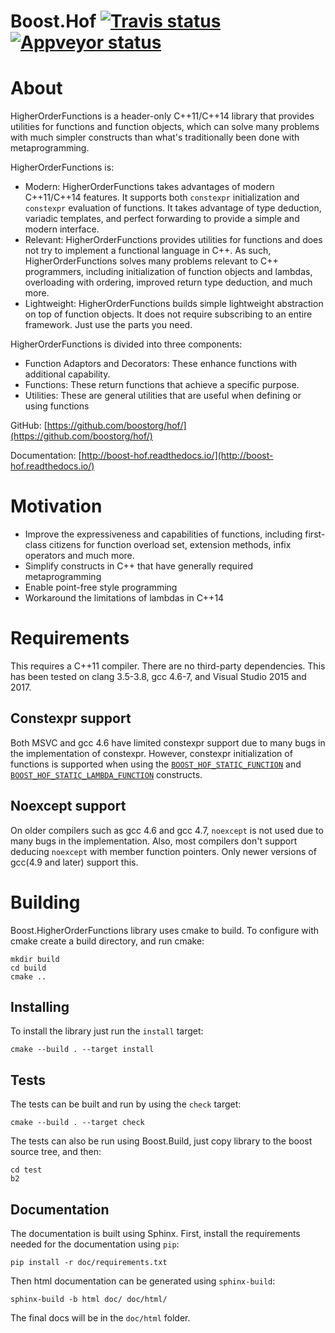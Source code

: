 # Boost.Hof <a target="_blank" href="https://travis-ci.org/boostorg/hof">![Travis status][badge.Travis]</a> <a target="_blank" href="https://ci.appveyor.com/project/pfultz2/hof">![Appveyor status][badge.Appveyor]</a>

About
=====

HigherOrderFunctions is a header-only C++11/C++14 library that provides utilities for functions and function objects, which can solve many problems with much simpler constructs than what's traditionally been done with metaprogramming.

HigherOrderFunctions is:

- Modern: HigherOrderFunctions takes advantages of modern C++11/C++14 features. It supports both `constexpr` initialization and `constexpr` evaluation of functions. It takes advantage of type deduction, variadic templates, and perfect forwarding to provide a simple and modern interface. 
- Relevant: HigherOrderFunctions provides utilities for functions and does not try to implement a functional language in C++. As such, HigherOrderFunctions solves many problems relevant to C++ programmers, including initialization of function objects and lambdas, overloading with ordering, improved return type deduction, and much more.
- Lightweight: HigherOrderFunctions builds simple lightweight abstraction on top of function objects. It does not require subscribing to an entire framework. Just use the parts you need.

HigherOrderFunctions is divided into three components:

* Function Adaptors and Decorators: These enhance functions with additional capability.
* Functions: These return functions that achieve a specific purpose.
* Utilities: These are general utilities that are useful when defining or using functions

GitHub: [https://github.com/boostorg/hof/](https://github.com/boostorg/hof/)

Documentation: [http://boost-hof.readthedocs.io/](http://boost-hof.readthedocs.io/)

Motivation
==========

- Improve the expressiveness and capabilities of functions, including first-class citizens for function overload set, extension methods, infix operators and much more.
- Simplify constructs in C++ that have generally required metaprogramming
- Enable point-free style programming
- Workaround the limitations of lambdas in C++14

Requirements
============

This requires a C++11 compiler. There are no third-party dependencies. This has been tested on clang 3.5-3.8, gcc 4.6-7, and Visual Studio 2015 and 2017.

Constexpr support
----------------

Both MSVC and gcc 4.6 have limited constexpr support due to many bugs in the implementation of constexpr. However, constexpr initialization of functions is supported when using the [`BOOST_HOF_STATIC_FUNCTION`](BOOST_HOF_STATIC_FUNCTION) and [`BOOST_HOF_STATIC_LAMBDA_FUNCTION`](BOOST_HOF_STATIC_LAMBDA_FUNCTION) constructs.

Noexcept support
----------------

On older compilers such as gcc 4.6 and gcc 4.7, `noexcept` is not used due to many bugs in the implementation. Also, most compilers don't support deducing `noexcept` with member function pointers. Only newer versions of gcc(4.9 and later) support this.

Building
========

Boost.HigherOrderFunctions library uses cmake to build. To configure with cmake create a build directory, and run cmake:

    mkdir build
    cd build
    cmake ..

Installing
----------

To install the library just run the `install` target:

    cmake --build . --target install

Tests
-----

The tests can be built and run by using the `check` target:

    cmake --build . --target check

The tests can also be run using Boost.Build, just copy library to the boost source tree, and then:

    cd test
    b2

Documentation
-------------

The documentation is built using Sphinx. First, install the requirements needed for the documentation using `pip`:

    pip install -r doc/requirements.txt

Then html documentation can be generated using `sphinx-build`:

    sphinx-build -b html doc/ doc/html/

The final docs will be in the `doc/html` folder.

<!-- Links -->
[badge.Travis]: https://travis-ci.org/boostorg/hof.svg?branch=master
[badge.Appveyor]: https://ci.appveyor.com/api/projects/status/bjj27h3v3bxbgpsp/branch/develop
